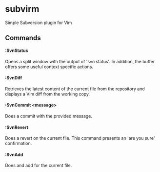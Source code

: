 subvirm
=======

Simple Subversion plugin for Vim

## Commands
#### :SvnStatus
Opens a split window with the output of 'svn status'. In addition, the buffer offers some useful context specific actions.

#### :SvnDiff
Retrieves the latest content of the current file from the repository and displays a Vim diff from the working copy.

#### :SvnCommit &lt;message&gt;
Does a commit with the provided message.

#### :SvnRevert
Does a revert on the current file. This command presents an 'are you sure' confirmation.

#### :SvnAdd
Does and add for the current file.
